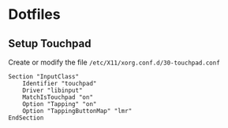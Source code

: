 # Dotfiles

## Setup Touchpad

Create or modify the file `/etc/X11/xorg.conf.d/30-touchpad.conf`

```
Section "InputClass"
    Identifier "touchpad"
    Driver "libinput"
    MatchIsTouchpad "on"
    Option "Tapping" "on"
    Option "TappingButtonMap" "lmr"
EndSection
```
